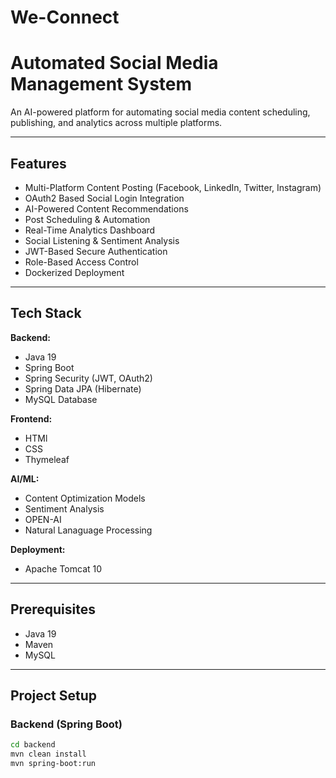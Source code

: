 # We-Connect

# Automated Social Media Management System

An AI-powered platform for automating social media content scheduling, publishing, and analytics across multiple platforms.

---

## Features

- Multi-Platform Content Posting (Facebook, LinkedIn, Twitter, Instagram)
- OAuth2 Based Social Login Integration
- AI-Powered Content Recommendations
- Post Scheduling & Automation
- Real-Time Analytics Dashboard
- Social Listening & Sentiment Analysis
- JWT-Based Secure Authentication
- Role-Based Access Control
- Dockerized Deployment

---

## Tech Stack

**Backend:**
- Java 19
- Spring Boot
- Spring Security (JWT, OAuth2)
- Spring Data JPA (Hibernate)
- MySQL Database

**Frontend:**
- HTMl
- CSS
- Thymeleaf

**AI/ML:**
- Content Optimization Models
- Sentiment Analysis
- OPEN-AI
- Natural Lanaguage Processing

**Deployment:**
- Apache Tomcat 10

---

## Prerequisites

- Java 19
- Maven
- MySQL

---

## Project Setup
### Backend (Spring Boot)

```bash
cd backend
mvn clean install
mvn spring-boot:run
